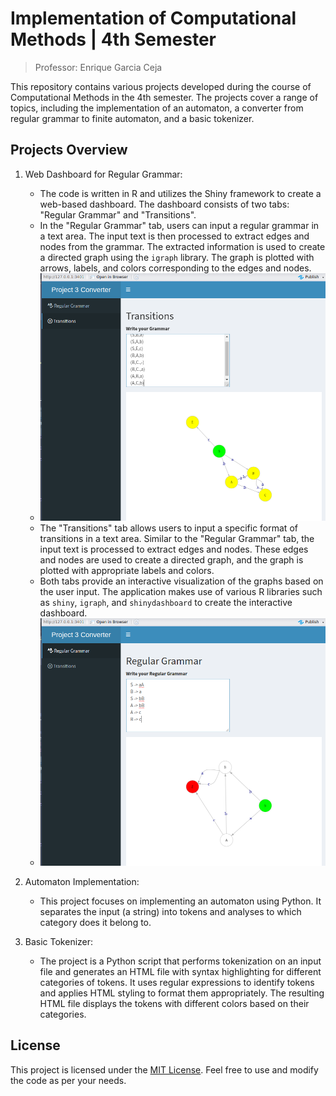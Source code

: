 # Implementation of Computational Methods | 4th Semester

> Professor: Enrique Garcia Ceja

This repository contains various projects developed during the course of Computational Methods in the 4th semester. The projects cover a range of topics, including the implementation of an automaton, a converter from regular grammar to finite automaton, and a basic tokenizer.

## Projects Overview

1. Web Dashboard for Regular Grammar:
   - The code is written in R and utilizes the Shiny framework to create a web-based dashboard. The dashboard consists of two tabs: "Regular Grammar" and "Transitions". 
   - In the "Regular Grammar" tab, users can input a regular grammar in a text area. The input text is then processed to extract edges and nodes from the grammar. The extracted information is used to create a directed graph using the `igraph` library. The graph is plotted with arrows, labels, and colors corresponding to the edges and nodes.
   - ![e](./transitions.png) 
   - The "Transitions" tab allows users to input a specific format of transitions in a text area. Similar to the "Regular Grammar" tab, the input text is processed to extract edges and nodes. These edges and nodes are used to create a directed graph, and the graph is plotted with appropriate labels and colors.
   - Both tabs provide an interactive visualization of the graphs based on the user input. The application makes use of various R libraries such as `shiny`, `igraph`, and `shinydashboard` to create the interactive dashboard.
   - ![](./rg.png) 
2. Automaton Implementation:
   - This project focuses on implementing an automaton using Python. It separates the input (a string) into tokens and analyses to which category does it belong to.

3. Basic Tokenizer:
   - The project is a Python script that performs tokenization on an input file and generates an HTML file with syntax highlighting for different categories of tokens. It uses regular expressions to identify tokens and applies HTML styling to format them appropriately. The resulting HTML file displays the tokens with different colors based on their categories.



## License

This project is licensed under the [MIT License](LICENSE). Feel free to use and modify the code as per your needs.